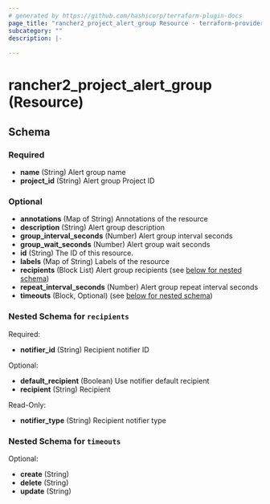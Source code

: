 ```yaml
---
# generated by https://github.com/hashicorp/terraform-plugin-docs
page_title: "rancher2_project_alert_group Resource - terraform-provider-rancher2"
subcategory: ""
description: |-
  
---
```


# rancher2_project_alert_group (Resource)





<!-- schema generated by tfplugindocs -->
## Schema

### Required

- **name** (String) Alert group name
- **project_id** (String) Alert group Project ID

### Optional

- **annotations** (Map of String) Annotations of the resource
- **description** (String) Alert group description
- **group_interval_seconds** (Number) Alert group interval seconds
- **group_wait_seconds** (Number) Alert group wait seconds
- **id** (String) The ID of this resource.
- **labels** (Map of String) Labels of the resource
- **recipients** (Block List) Alert group recipients (see [below for nested schema](#nestedblock--recipients))
- **repeat_interval_seconds** (Number) Alert group repeat interval seconds
- **timeouts** (Block, Optional) (see [below for nested schema](#nestedblock--timeouts))

<a id="nestedblock--recipients"></a>
### Nested Schema for `recipients`

Required:

- **notifier_id** (String) Recipient notifier ID

Optional:

- **default_recipient** (Boolean) Use notifier default recipient
- **recipient** (String) Recipient

Read-Only:

- **notifier_type** (String) Recipient notifier type


<a id="nestedblock--timeouts"></a>
### Nested Schema for `timeouts`

Optional:

- **create** (String)
- **delete** (String)
- **update** (String)


